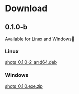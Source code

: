 # Download

## 0.1.0-b

Available for Linux and Windows:tada:

### Linux
[shots_0.1.0-2_amd64.deb](http://theshots.ru/downloads/shots_0.1.0-2_amd64.deb) <br />

### Windows
[shots_0.1.0.exe.zip](http://theshots.ru/downloads/shots_0.1.0.exe.zip) <br />
